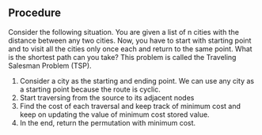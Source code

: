 ## Procedure
Consider the following situation. You are given a list of n cities with the distance between any two cities. Now, you have to start with starting point and to visit all the cities only once each and return to the same point. What is the shortest path can you take? This problem is called the Traveling Salesman Problem (TSP).

 <ol>
<li>
  Consider a city as the starting and ending point. We can use any city as a starting point because the route is cyclic.</li>

<li>    Start traversing from the source to its adjacent nodes</li>

<li> Find the cost of each traversal and keep track of minimum cost and keep on updating the value of minimum cost stored value.</li>

<li>  In the end, return the permutation with minimum cost. </li>
</ol>
